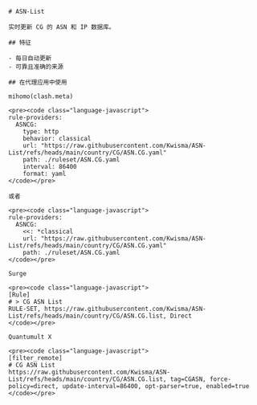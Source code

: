 
    # ASN-List
    
    实时更新 CG 的 ASN 和 IP 数据库。
    
    ## 特征
    
    - 每日自动更新
    - 可靠且准确的来源
    
    ## 在代理应用中使用
    
    mihomo(clash.meta)
   
    <pre><code class="language-javascript">
    rule-providers:
      ASNCG:
        type: http
        behavior: classical
        url: "https://raw.githubusercontent.com/Kwisma/ASN-List/refs/heads/main/country/CG/ASN.CG.yaml"
        path: ./ruleset/ASN.CG.yaml
        interval: 86400
        format: yaml
    </code></pre>

    或者

    <pre><code class="language-javascript">
    rule-providers:
      ASNCG:
        <<: *classical
        url: "https://raw.githubusercontent.com/Kwisma/ASN-List/refs/heads/main/country/CG/ASN.CG.yaml"
        path: ./ruleset/ASN.CG.yaml
    </code></pre>
    
    Surge
    
    <pre><code class="language-javascript">
    [Rule]
    # > CG ASN List
    RULE-SET, https://raw.githubusercontent.com/Kwisma/ASN-List/refs/heads/main/country/CG/ASN.CG.list, Direct
    </code></pre>
    
    Quantumult X
    
    <pre><code class="language-javascript">
    [filter_remote]
    # CG ASN List
    https://raw.githubusercontent.com/Kwisma/ASN-List/refs/heads/main/country/CG/ASN.CG.list, tag=CGASN, force-policy=direct, update-interval=86400, opt-parser=true, enabled=true
    </code></pre>
    